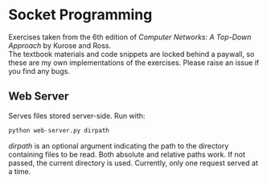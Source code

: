 # Socket Programming
Exercises taken from the 6th edition of *Computer Networks: A Top-Down Approach* by Kurose and Ross.   
The textbook materials and code snippets are locked behind a paywall, so these are my own implementations of the exercises. Please raise an issue if you find any bugs.

## Web Server
Serves files stored server-side. Run with:
```python
python web-server.py dirpath
```
*dirpath* is an optional argument indicating the path to the directory containing files to be read. Both absolute and relative paths work. If not passed, the current directory is used.
Currently, only one request served at a time. 
